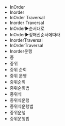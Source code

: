 ﻿- InOrder
- Inorder
- InOrder Traversal
- Inorder Traversal
- InOrder▶️순서대로
- InOrder▶️정해진순서에따라
- InorderTraversal
- InOrderTraversal
- Inorder운행
- 중
- 중위
- 중위 순회
- 중위 운행
- 중위순회
- 중위순회법
- 중위식
- 중위식운행
- 중위식운행법
- 중위운행
- 중위운행법
